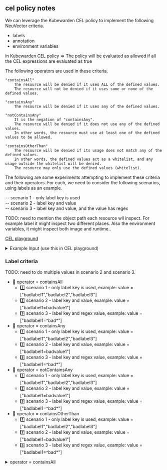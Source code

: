 ## cel policy notes



We can leverage the Kubewarden CEL policy to implement the following NeuVector criteria.
- labels
- annotation
- environment variables

in Kubewarden CEL policy => The policy will be evaluated as allowed if all the CEL expressions are evaluated as true

The following operators are used in these criteria.

```
"containsAll"
    The resource will be denied if it uses ALL of the defined values.
    The resource will not be denied if it uses some or none of the defined values.

"containsAny"
    The resource will be denied if it uses any of the defined values.

"notContainsAny"
    It is the negation of "containsAny".
    The resource will be denied if it does not use any of the defined values.
    In other words, the resource must use at least one of the defined values to be allowed.

"containsOtherThan"
    The resource will be denied if its usage does not match any of the defined values.
    In other words, the defined values act as a whitelist, and any usage outside the whitelist will be denied.
    The resource may only use the defined values (whitelist).
```

The following are some experiments attempting to implement these criteria and their operators. 
For each, we need to consider the following scenarios, using labels as an example.

-- scenario 1 - only label key is used  
-- scenario 2 - label key and value  
-- scenario 3 - label key and value, and the value has regex  

TODO: need to mention the object path each resource wll inspect. For example label it might inspect two different places.
Also the environment variables, it might inspect both image and runtime..

[CEL playground](https://playcel.undistro.io/)

<details><summary>Example Input (use this in CEL playground)</summary>

```
params:
  allowedRegistries: 
    - myregistry.com
    - docker.io # use 'docker.io' for Docker Hub
object:
  apiVersion: apps/v1
  kind: Deployment
  metadata:
    name: nginx
  spec:
    template:
      metadata:
        name: nginx
        labels:
          app: nginx
          badlabel1: badvalue1
          badlabel2: aa
          badlabel3: bb
      spec:
        containers:
          - name: nginx
            image: nginx # the expression looks for this field
    selector:
      matchLabels:
        app: nginx
```

</details>

### Label criteria

TODO: need to do multiple values in scenario 2 and scenario 3.

* 🔴 operator = containsAll
    * 1️⃣ scenario 1 - only label key is used, example: value = ["badlabel1","badlabel2","badlabel3"]   
    * 2️⃣ scenario 2 - label key and value, example: value = ["badlabel1=badvalue1"]  
    * 3️⃣ scenario 3 - label key and regex value, example: value = ["badlabel1=^bad*"]  
* 🔴 operator = containsAny
    * 1️⃣ scenario 1 - only label key is used, example: value = ["badlabel1","badlabel2","badlabel3"]   
    * 2️⃣ scenario 2 - label key and value, example: value = ["badlabel1=badvalue1"]  
    * 3️⃣ scenario 3 - label key and regex value, example: value = ["badlabel1=^bad*"]  
* 🔴 operator = notContainsAny
    * 1️⃣ scenario 1 - only label key is used, example: value = ["badlabel1","badlabel2","badlabel3"]   
    * 2️⃣ scenario 2 - label key and value, example: value = ["badlabel1=badvalue1"]  
    * 3️⃣ scenario 3 - label key and regex value, example: value = ["badlabel1=^bad*"]  
* 🔴 operator = containsOtherThan
    * 1️⃣ scenario 1 - only label key is used, example: value = ["badlabel1","badlabel2","badlabel3"]   
    * 2️⃣ scenario 2 - label key and value, example: value = ["badlabel1=badvalue1"]  
    * 3️⃣ scenario 3 - label key and regex value, example: value = ["badlabel1=^bad*"]  

<details><summary>operator = containsAll</summary>

```
//"costcenter" in object.spec.template.metadata.labels && object.spec.template.metadata.labels["costcenter"].matches("^aaa")

// 1️⃣ scenario 1 - only label key is used
// operator = containsAll
// value = ["badlabel1","badlabel2","badlabel3"]   
// need to negate the final value, 
!["badlabel1","badlabel2","badlabel3"].all(x, x in object.spec.template.metadata.labels)

// 2️⃣ scenario 2 - label key and value
// neuvector criteria : labels (env and annotation should be also okay)
// operator = containsAll
// value = ["badlabel1=badvalue1"]  
// need to negate the final value, 
!("badlabel1" in object.spec.template.metadata.labels && 
object.spec.template.metadata.labels["badlabel1"]=="badvalue1")

// 3️⃣ scenario 3 - label key and regex value
// operator = containsAll
// value = ["badlabel1=bad*"]  
//"costcenter" in object.spec.template.metadata.labels && object.spec.template.metadata.labels["costcenter"].matches("^aaa")
!("badlabel1" in object.spec.template.metadata.labels && 
object.spec.template.metadata.labels["badlabel1"].matches("^bad.+"))

// Some regex notes
^bad* matches any string starting with "bad" and optionally followed by "d"s (including the case where "bad" is followed by no "d"s at all, as in "ba").

^bad.+ ensures that the string starts with "bad" and is followed by at least one character (not just "bad" itself).
```

</details>